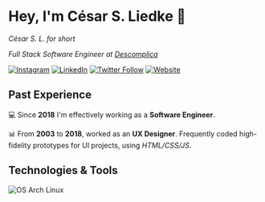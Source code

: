 # Hey, I'm César S. Liedke 🗿

_César S. L. for short_

_Full Stack Software Engineer at [Descomplica](https://descomplica.com.br)_ 

[![Instagram](https://img.shields.io/badge/Instagram-follow-E4405F?style=flat-square&logo=instagram&logoColor=E4405F&labelColor=f2f2f2)](https://www.instagram.com/cesarsl/)
[![LinkedIn](https://img.shields.io/badge/LinkedIn-follow-0A66C2?style=flat-square&logo=linkedin&logoColor=0A66C2&labelColor=f2f2f2)](https://www.linkedin.com/in/cesarliedke/)
[![Twitter Follow](https://img.shields.io/badge/Twitter-follow-1DA1F2?style=flat-square&logo=twitter&logoColor=1DA1F2&labelColor=f2f2f2)](https://twitter.com/cesarsl)
[![Website](https://img.shields.io/website?label=GitHub%20Pages&logo=github&logoColor=181717&style=flat-square&url=https%3A%2F%2Fcesarsl.com.br&labelColor=f2f2f2)](https://cesarsl.com.br)

## Past Experience

💻 Since **2018** I'm effectively working as a **Software Engineer**. 

📊 From **2003** to **2018**, worked as an **UX Designer**. Frequently coded high-fidelity prototypes for UI projects, using _HTML/CSS/JS_.

## Technologies & Tools

![OS Arch Linux](https://img.shields.io/badge/OS-Arch%20Linux-1793D1?labelColor=f2f2f2&style=flat-square)

<!--
**cesarsl/cesarsl** is a ✨ _special_ ✨ repository because its `README.md` (this file) appears on your GitHub profile.

Here are some ideas to get you started:

- 🔭 I’m currently working on ...
- 🌱 I’m currently learning ...
- 👯 I’m looking to collaborate on ...
- 🤔 I’m looking for help with ...
- 💬 Ask me about ...
- 📫 How to reach me: ...
- 😄 Pronouns: ...
- ⚡ Fun fact: ...
-->
